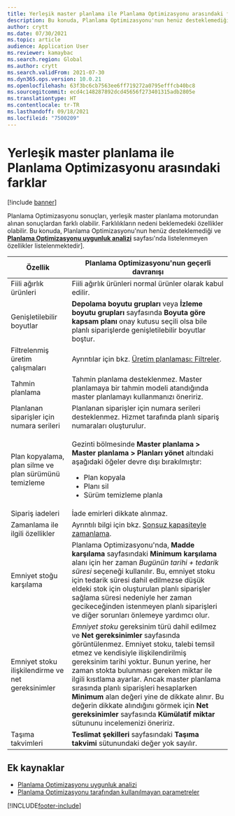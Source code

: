 ```yaml
---
title: Yerleşik master planlama ile Planlama Optimizasyonu arasındaki farklar
description: Bu konuda, Planlama Optimizasyonu'nun henüz desteklemediği ve Planlama Optimizasyonu uygunluk analizi sayfasında listelenmeyen özellikler listelenmektedir.
author: crytt
ms.date: 07/30/2021
ms.topic: article
audience: Application User
ms.reviewer: kamaybac
ms.search.region: Global
ms.author: crytt
ms.search.validFrom: 2021-07-30
ms.dyn365.ops.version: 10.0.21
ms.openlocfilehash: 63f3bc6cb7563ee6ff719272a0795efffcb40bc8
ms.sourcegitcommit: ecd4c148287892dcd45656f273401315adb2805e
ms.translationtype: HT
ms.contentlocale: tr-TR
ms.lasthandoff: 09/18/2021
ms.locfileid: "7500209"
---
```

# <a name="differences-between-built-in-master-planning-and-planning-optimization"></a>Yerleşik master planlama ile Planlama Optimizasyonu arasındaki farklar

[!include [banner](../../includes/banner.md)]

Planlama Optimizasyonu sonuçları, yerleşik master planlama motorundan alınan sonuçlardan farklı olabilir. Farklılıkların nedeni beklemedeki özellikler olabilir. Bu konuda, Planlama Optimizasyonu'nun henüz desteklemediği ve **[Planlama Optimizasyonu uygunluk analizi](planning-optimization-fit-analysis.md)** sayfası'nda listelenmeyen özellikler listelenmektedir].

| Özellik | Planlama Optimizasyonu'nun geçerli davranışı |
|---|---|
| Fiili ağırlık ürünleri | Fiili ağırlık ürünleri normal ürünler olarak kabul edilir.|
| Genişletilebilir boyutlar | **Depolama boyutu grupları** veya **İzleme boyutu grupları** sayfasında **Boyuta göre kapsam planı** onay kutusu seçili olsa bile planlı siparişlerde genişletilebilir boyutlar boştur. |
| Filtrelenmiş üretim çalışmaları | Ayrıntılar için bkz. [Üretim planlaması: Filtreler](production-planning.md#filters). |
| Tahmin planlama | Tahmin planlama desteklenmez. Master planlamaya bir tahmin modeli atandığında master planlamayı kullanmanızı öneririz. |
| Planlanan siparişler için numara serileri | Planlanan siparişler için numara serileri desteklenmez. Hizmet tarafında planlı sipariş numaraları oluşturulur. |
| Plan kopyalama, plan silme ve plan sürümünü temizleme | <p>Gezinti bölmesinde **Master planlama \> Master planlama \> Planları yönet** altındaki aşağıdaki öğeler devre dışı bırakılmıştır:</p><ul><li>Plan kopyala</li><li>Planı sil</li><li>Sürüm temizleme planla</li></ul> |
| Sipariş iadeleri | İade emirleri dikkate alınmaz. |
| Zamanlama ile ilgili özellikler | Ayrıntılı bilgi için bkz. [Sonsuz kapasiteyle zamanlama](infinite-capacity-planning.md#limitations). |
| Emniyet stoğu karşılama | Planlama Optimizasyonu'nda, **Madde karşılama** sayfasındaki **Minimum karşılama** alanı için her zaman *Bugünün tarihi + tedarik süresi* seçeneği kullanılır. Bu, emniyet stoku için tedarik süresi dahil edilmezse düşük eldeki stok için oluşturulan planlı siparişler sağlama süresi nedeniyle her zaman gecikeceğinden istenmeyen planlı siparişleri ve diğer sorunları önlemeye yardımcı olur. |
| Emniyet stoku ilişkilendirme ve net gereksinimler | *Emniyet stoku* gereksinim türü dahil edilmez ve **Net gereksinimler** sayfasında görüntülenmez. Emniyet stoku, talebi temsil etmez ve kendisiyle ilişkilendirilmiş gereksinim tarihi yoktur. Bunun yerine, her zaman stokta bulunması gereken miktar ile ilgili kısıtlama ayarlar. Ancak master planlama sırasında planlı siparişleri hesaplarken **Minimum** alan değeri yine de dikkate alınır. Bu değerin dikkate alındığını görmek için **Net gereksinimler** sayfasında **Kümülatif miktar** sütununu incelemenizi öneririz. |
| Taşıma takvimleri | **Teslimat şekilleri** sayfasındaki **Taşıma takvimi** sütunundaki değer yok sayılır. |

## <a name="additional-resources"></a>Ek kaynaklar

- [Planlama Optimizasyonu uygunluk analizi](planning-optimization-fit-analysis.md)
- [Planlama Optimizasyonu tarafından kullanılmayan parametreler](not-used-parameters.md)

[!INCLUDE[footer-include](../../../includes/footer-banner.md)]
